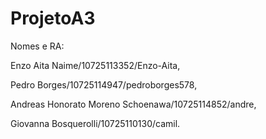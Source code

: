 # ProjetoA3

Nomes e RA:

Enzo Aita Naime/10725113352/Enzo-Aita,

Pedro Borges/10725114947/pedroborges578,

Andreas Honorato Moreno Schoenawa/10725114852/andre,

Giovanna Bosquerolli/10725110130/camil.
